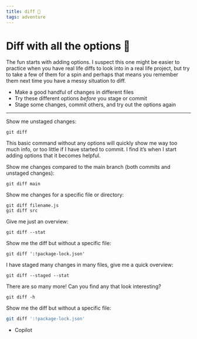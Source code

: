 ```yaml
---
title: diff 🥳
tags: adventure
---
```


# Diff with all the options 🥳

The fun starts with adding options. I suspect this one might be easier to practice when you have real life diffs to look into in a real life project, but try to take a few of them for a spin and perhaps that means you remember them next time you have a messy situation to diff.

- Make a good handful of changes in different files
- Try these different options _before_ you stage or commit
- Stage some changes, commit others, and try out the options again

---

Show me unstaged changes:

```
git diff
```

This basic command without any options will quickly show me way too much info, or too little if I have started to commit. I find it’s when I start adding options that it becomes helpful.

Show me changes compared to the main branch
(both commits and unstaged changes):

```
git diff main
```

Show me changes for a specific file or directory:

```
git diff filename.js
git diff src
```

Give me just an overview:

```
git diff --stat
```

Show me the diff but without a specific file:

```
git diff ':!package-lock.json'
```

I have staged many changes in many files, give me a quick overview:

```
git diff --staged --stat
```

There are so many more! Can you find any that look interesting?

```
git diff -h
```
Show me the diff but without a specific file:

```bash
git diff ':!package-lock.json'
```
- Copilot